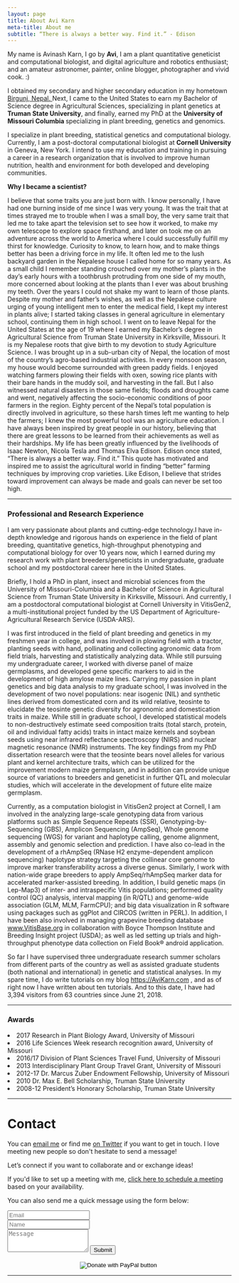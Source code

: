 ```yaml
---
layout: page
title: About Avi Karn
meta-title: About me
subtitle: “There is always a better way. Find it.” - Edison
---
```


<div id="aboutme-section">

<p class="about-text">
<span class="fa fa-briefcase about-icon"></span>
  My name is Avinash Karn, I go by <strong>Avi</strong>, I am a plant quantitative geneticist and computational biologist, and digital agriculture and robotics enthusiast; and an amateur astronomer, painter, online blogger, photographer and vivid cook. :)
</p>

<p class="about-text">
<span class="fa fa-graduation-cap about-icon"></span>
I obtained my secondary and higher secondary education in my hometown <a target="_blank" href="https://goo.gl/maps/vtMmZcXFWy32"> Birgunj, Nepal. </a> Next, I came to the United States to earn my Bachelor of Science degree in Agricultural Sciences, specializing in plant genetics at <strong>Truman State University</strong>, and finally, earned my PhD at the <strong> University of Missouri Columbia </strong> specializing in plant breeding, genetics and genomics.
</p>

<p class="about-text">
<span class="fa fa-glasses about-icon"></span>
I specialize in plant breeding, statistical genetics and computational biology. Currently, I am a post-doctoral computational biologist at <strong> Cornell University </strong> in Geneva, New York. I intend to use my education and training in pursuing a career in a research organization that is involved to improve human nutrition, health and environment for both developed and developing communities.
</p>

<p class="about-text">
<span class="fa fa-leaf about-icon"></span>
	<strong> Why I became a scientist? </strong>

I believe that some traits you are just born with. I know personally, I have had one burning inside of me since I was very young. It was the trait that at times strayed me to trouble when I was a small boy, the very same trait that led me to take apart the television set to see how it worked, to make my own telescope to explore space firsthand, and later on took me on an adventure across the world to America where I could successfully fulfill my thirst for knowledge. Curiosity to know, to learn how, and to make things better has been a driving force in my life. It often led me to the lush backyard garden in the Nepalese house I called home for so many years. As a small child I remember standing crouched over my mother’s plants in the day’s early hours with a toothbrush protruding from one side of my mouth, more concerned about looking at the plants than I ever was about brushing my teeth. Over the years I could not shake my want to learn of those plants. Despite my mother and father’s wishes, as well as the Nepalese culture urging of young intelligent men to enter the medical field, I kept my interest in plants alive; I started taking classes in general agriculture in elementary school, continuing them in high school. I went on to leave Nepal for the United States at the age of 19 where I earned my Bachelor’s degree in Agricultural Science from Truman State University in Kirksville, Missouri. It is my Nepalese roots that give birth to my devotion to study Agriculture Science. I was brought up in a sub-urban city of Nepal, the location of most of the country’s agro-based industrial activities. In every monsoon season, my house would become surrounded with green paddy fields. I enjoyed watching farmers plowing their fields with oxen, sowing rice plants with their bare hands in the muddy soil, and harvesting in the fall. But I also witnessed natural disasters in those same fields; floods and droughts came and went, negatively affecting the socio-economic conditions of poor farmers in the region. Eighty percent of the Nepal’s total population is directly involved in agriculture, so these harsh times left me wanting to help the farmers; I knew the most powerful tool was an agriculture education. I have always been inspired by great people in our history, believing that there are great lessons to be learned from their achievements as well as their hardships. My life has been greatly influenced by the livelihoods of Isaac Newton, Nicola Tesla and Thomas Elva Edison. Edison once stated, “There is always a better way. Find it.” This quote has motivated and inspired me to assist the agricultural world in finding “better” farming techniques by improving crop varieties. Like Edison, I believe that strides toward improvement can always be made and goals can never be set too high.
</p>	
<hr>

<h3> Professional and Research Experience </h3>
I am very passionate about plants and cutting-edge technology.I have in-depth knowledge and rigorous hands on experience in the field of plant breeding, quantitative genetics, high-throughput phenotyping and computational biology for over 10 years now, which I earned during my research work with plant breeders/geneticists in undergraduate, graduate school and my postdoctoral career here in the United States. 

Briefly, I hold a PhD in plant, insect and microbial sciences from the University of Missouri-Columbia and a Bachelor of Science in Agricultural Science from Truman State University in Kirksville, Missouri. And currently, I am a postdoctoral computational biologist at Cornell University in VitisGen2, a multi-institutional project funded by the US Department of Agriculture-Agricultural Research Service (USDA-ARS).

I was first introduced in the field of plant breeding and genetics in my freshmen year in college, and was involved in plowing field with a tractor, planting seeds with hand, pollinating and collecting agronomic data from field trials, harvesting and statistically analyzing data. While still pursuing my undergraduate career, I worked with diverse panel of maize germplasms, and developed gene specific markers to aid in the development of high amylose maize lines. Carrying my passion in plant genetics and big data analysis to my graduate school, I was involved in the development of two novel populations: near isogenic (NIL) and synthetic lines derived from domesticated corn and its wild relative, teosinte to elucidate the teosinte genetic diversity for agronomic and domestication traits in maize. While still in graduate school, I developed statistical models to non-destructively estimate seed composition traits (total starch, protein, oil and individual fatty acids) traits in intact maize kernels and soybean seeds using near infrared reflectance spectroscopy (NIRS) and nuclear magnetic resonance (NMR) instruments. The key findings from my PhD dissertation research were that the teosinte bears novel alleles for various plant and kernel architecture traits, which can be utilized for the improvement modern maize germplasm, and in addition can provide unique source of variations to breeders and geneticist in further QTL and molecular studies, which will accelerate in the development of future elite maize germplasm.

Currently, as a computation biologist in VitisGen2 project at Cornell, I am involved in the analyzing large-scale genotyping data from various platforms such as Simple Sequence Repeats (SSR), Genotyping-by-Sequencing (GBS), Amplicon Sequencing (AmpSeq), Whole genome sequencing (WGS) for variant and haplotype calling, genome alignment, assembly and genomic selection and prediction. I have also co-lead in the development of a rhAmpSeq (RNase H2 enzyme-dependent amplicon sequencing) haplotype strategy targeting the collinear core genome to improve marker transferability across a diverse genus. Similarly, I work with nation-wide grape breeders to apply AmpSeq/rhAmpSeq marker data for accelerated marker-assisted breeding. In addition, I build genetic maps (in Lep-Map3) of inter- and intraspecific Vitis populations; performed quality control (QC) analysis, interval mapping (in R/QTL) and genome-wide association (GLM, MLM, FarmCPU); and big data visualization in R software using packages such as ggPlot and CIRCOS (written in PERL). In addition, I have been also involved in managing grapevine breeding database www.VitisBase.org in collaboration with Boyce Thompson Institute and Breeding Insight project (USDA); as well as led setting up trials and high-throughput phenotype data collection on Field Book® android application. 

So far I have supervised three undergraduate research summer scholars from different parts of the country as well as assisted graduate students (both national and international) in genetic and statistical analyses. In my spare time, I do write tutorials on my blog https://AviKarn.com , and as of right now I have written about ten tutorials. And to this date, I have had 3,394 visitors from 63 countries since June 21, 2018. 
<hr>


<h3>Awards </h3>
<span class="fa fa-award about-icon"></span>
	<li>2017 Research in Plant Biology Award, University of Missouri</li>
	<li>2016 Life Sciences Week research recognition award, University of Missouri</li>
	<li>2016/17 Division of Plant Sciences Travel Fund, University of Missouri</li>
	<li>2013 Interdisciplinary Plant Group Travel Grant, University of Missouri</li>
	<li>2012-17 Dr. Marcus Zuber Endowment Fellowship, University of Missouri</li>
	<li>2010 Dr. Max E. Bell Scholarship, Truman State University</li>
	<li>2008-12 President’s Honorary Scholarship, Truman State University</li>

<hr>
<div id="contactme-section">
<h1 id="contact">Contact</h1>

<p>You can <a href="mailto:akarn@mail.missouri.edu?subject=Hello from AviKarn.com">email me</a> or find me <a href="https://twitter.com/avi_karn">on Twitter</a> if you want to get in touch. I love meeting new people so don't hesitate to send a message!</p>
<p>Let’s connect if you want to collaborate and or exchange ideas!</p>
<p>If you'd like to set up a meeting with me, <a href="https://calendly.com/avikarn">click here to schedule a meeting</a> based on your availability.</p>

<form action="https://formspree.io/akarn@mail.missouri.edu" method="POST" class="form" id="contact-form">
  <p>You can also send me a quick message using the form below:</p>
  <div class="row">
    <div class="col-xs-6">
      <input type="email" name="_replyto" class="form-control input-lg" placeholder="Email" title="Email">
    </div>
    <div class="col-xs-6">
      <input type="text" name="name" class="form-control input-lg" placeholder="Name" title="Name">
    </div>
  </div>
  <input type="hidden" name="_subject" value="New submission from AviKarn.com">
  <textarea type="text" name="content" class="form-control input-lg" placeholder="Message" title="Message" required="required" rows="3"></textarea>
  <input type="text" name="_gotcha" style="display:none">
  <input type="hidden" name="_next" value="./aboutme?message=Your message was sent successfully, thanks!" />
  <button type="submit" class="btn btn-lg btn-primary">Submit</button>
</form>

<center>
<form action="https://www.paypal.com/cgi-bin/webscr" method="post" target="_top">
<input type="hidden" name="cmd" value="_donations" />
<input type="hidden" name="business" value="8ZF7YRTZ42EKU" />
<input type="hidden" name="item_name" value="To support education for all." />
<input type="hidden" name="currency_code" value="USD" />
<input type="image" src="https://www.paypalobjects.com/en_US/i/btn/btn_donateCC_LG.gif" border="0" name="submit" title="PayPal - The safer, easier way to pay online!" alt="Donate with PayPal button" />
<img alt="" border="0" src="https://www.paypal.com/en_US/i/scr/pixel.gif" width="1" height="1" />
</form>
</center>

<hr>

<p><script type="text/javascript" src="//ra.revolvermaps.com/0/0/6.js?i=0rn8vq73z9x&amp;m=7&amp;c=ff0000&amp;cr1=ffffff&amp;f=arial&amp;l=1" async="async"></script></p>

<script async src="//pagead2.googlesyndication.com/pagead/js/adsbygoogle.js"></script>
<script>
  (adsbygoogle = window.adsbygoogle || []).push({
    google_ad_client: "ca-pub-5126027065024936",
    enable_page_level_ads: true
  });
</script>

<!-- Global site tag (gtag.js) - Google Analytics -->
<script async src="https://www.googletagmanager.com/gtag/js?id=UA-123359651-1"></script>
<script>
  window.dataLayer = window.dataLayer || [];
  function gtag(){dataLayer.push(arguments);}
  gtag('js', new Date());
  gtag('config', 'UA-123359651-1');
</script>

